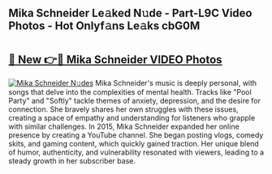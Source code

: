 ## Mika Schneider Le𝚊ked N𝚞de - Part-L9C Video Photos - Hot Onlyf𝚊ns Le𝚊ks cbG0M

# <h2><a href="http://ac42550.deff.icu/?id=Mika+Schneider">🔗 New 👉🔴 Mika Schneider VIDEO Photos</a></h2>

[![Mika Schneider N𝚞des](https://i.imgur.com/rIISA9y.gif)](http://ac42550.deff.icu/?id=Mika+Schneider)
Mika Schneider's music is deeply personal, with songs that delve into the complexities of mental health. Tracks like "Pool Party" and "Softly" tackle themes of anxiety, depression, and the desire for connection. She bravely shares her own struggles with these issues, creating a space of empathy and understanding for listeners who grapple with similar challenges. In 2015, Mika Schneider expanded her online presence by creating a YouTube channel. She began posting vlogs, comedy skits, and gaming content, which quickly gained traction. Her unique blend of humor, authenticity, and vulnerability resonated with viewers, leading to a steady growth in her subscriber base.

